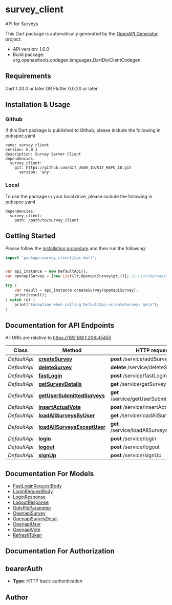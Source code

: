 # survey_client
API for Surveys

This Dart package is automatically generated by the [OpenAPI Generator](https://openapi-generator.tech) project:

- API version: 1.0.0
- Build package: org.openapitools.codegen.languages.DartDioClientCodegen

## Requirements

Dart 1.20.0 or later OR Flutter 0.0.20 or later

## Installation & Usage

### Github
If this Dart package is published to Github, please include the following in pubspec.yaml
```
name: survey_client
version: 0.0.1
description: Survey Server Client
dependencies:
  survey_client:
    git: https://github.com/GIT_USER_ID/GIT_REPO_ID.git
      version: 'any'
```

### Local
To use the package in your local drive, please include the following in pubspec.yaml
```
dependencies:
  survey_client:
    path: /path/to/survey_client
```

## Getting Started

Please follow the [installation procedure](#installation--usage) and then run the following:

```dart
import 'package:survey_client/api.dart';


var api_instance = new DefaultApi();
var openapiSurvey = [new List&lt;OpenapiSurvey&gt;()]; // List<OpenapiSurvey> | survey

try {
    var result = api_instance.createSurvey(openapiSurvey);
    print(result);
} catch (e) {
    print("Exception when calling DefaultApi->createSurvey: $e\n");
}

```

## Documentation for API Endpoints

All URIs are relative to *https://192.168.1.206:45455*

Class | Method | HTTP request | Description
------------ | ------------- | ------------- | -------------
*DefaultApi* | [**createSurvey**](doc\/DefaultApi.md#createsurvey) | **post** /service/addSurveyEntity | 
*DefaultApi* | [**deleteSurvey**](doc\/DefaultApi.md#deletesurvey) | **delete** /service/deleteSurvey | 
*DefaultApi* | [**fastLogin**](doc\/DefaultApi.md#fastlogin) | **post** /service/fastLogin | 
*DefaultApi* | [**getSurveyDetails**](doc\/DefaultApi.md#getsurveydetails) | **get** /service/getSurveyDetails | 
*DefaultApi* | [**getUserSubmittedSurveys**](doc\/DefaultApi.md#getusersubmittedsurveys) | **get** /service/getUserSubmittedSurveys | 
*DefaultApi* | [**insertActualVote**](doc\/DefaultApi.md#insertactualvote) | **post** /service/insertActualVote | 
*DefaultApi* | [**loadAllSurveysByUser**](doc\/DefaultApi.md#loadallsurveysbyuser) | **get** /service/loadAllSurveysByUser | 
*DefaultApi* | [**loadAllSurveysExceptUser**](doc\/DefaultApi.md#loadallsurveysexceptuser) | **get** /service/loadAllSurveysExceptUser | 
*DefaultApi* | [**login**](doc\/DefaultApi.md#login) | **post** /service/login | 
*DefaultApi* | [**logout**](doc\/DefaultApi.md#logout) | **post** /service/logout | 
*DefaultApi* | [**signUp**](doc\/DefaultApi.md#signup) | **post** /service/signUp | 


## Documentation For Models

 - [FastLoginRequestBody](doc\/FastLoginRequestBody.md)
 - [LoginRequestBody](doc\/LoginRequestBody.md)
 - [LoginResponse](doc\/LoginResponse.md)
 - [LogoutResponse](doc\/LogoutResponse.md)
 - [OnlyPidParameter](doc\/OnlyPidParameter.md)
 - [OpenapiSurvey](doc\/OpenapiSurvey.md)
 - [OpenapiSurveyDetail](doc\/OpenapiSurveyDetail.md)
 - [OpenapiUser](doc\/OpenapiUser.md)
 - [OpenapiVote](doc\/OpenapiVote.md)
 - [RefreshToken](doc\/RefreshToken.md)


## Documentation For Authorization


## bearerAuth

- **Type**: HTTP basic authentication


## Author





